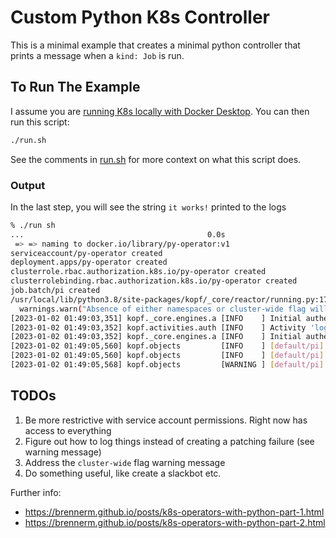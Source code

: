 # Custom Python K8s Controller

This is a minimal example that creates a minimal python controller that prints a message when a `kind: Job` is run.

## To Run The Example

I assume you are [running K8s locally with Docker Desktop](https://docs.docker.com/desktop/kubernetes/).  You can then run this script:

```bash
./run.sh
```
See the comments in [run.sh](run.sh) for more context on what this script does.

### Output

In the last step, you will see the string `it works!` printed to the logs

```bash
% ./run sh                                                                                  
...                                         0.0s
 => => naming to docker.io/library/py-operator:v1                                                                                        0.0s
serviceaccount/py-operator created
deployment.apps/py-operator created
clusterrole.rbac.authorization.k8s.io/py-operator created
clusterrolebinding.rbac.authorization.k8s.io/py-operator created
job.batch/pi created
/usr/local/lib/python3.8/site-packages/kopf/_core/reactor/running.py:176: FutureWarning: Absence of either namespaces or cluster-wide flag will become an error soon. For now, switching to the cluster-wide mode for backward compatibility.
  warnings.warn("Absence of either namespaces or cluster-wide flag will become an error soon."
[2023-01-02 01:49:03,351] kopf._core.engines.a [INFO    ] Initial authentication has been initiated.
[2023-01-02 01:49:03,352] kopf.activities.auth [INFO    ] Activity 'login_via_client' succeeded.
[2023-01-02 01:49:03,352] kopf._core.engines.a [INFO    ] Initial authentication has finished.
[2023-01-02 01:49:05,560] kopf.objects         [INFO    ] [default/pi] Handler 'on_create' succeeded.
[2023-01-02 01:49:05,560] kopf.objects         [INFO    ] [default/pi] Creation is processed: 1 succeeded; 0 failed.
[2023-01-02 01:49:05,568] kopf.objects         [WARNING ] [default/pi] Patching failed with inconsistencies: (('remove', ('status', 'on_create'), 'it works!', None),)
```

## TODOs

1. Be more restrictive with service account permissions.  Right now has access to everything
2. Figure out how to log things instead of creating a patching failure (see warning message)
3. Address the `cluster-wide` flag warning message
4. Do something useful, like create a slackbot etc. 


Further info:
- https://brennerm.github.io/posts/k8s-operators-with-python-part-1.html
- https://brennerm.github.io/posts/k8s-operators-with-python-part-2.html
